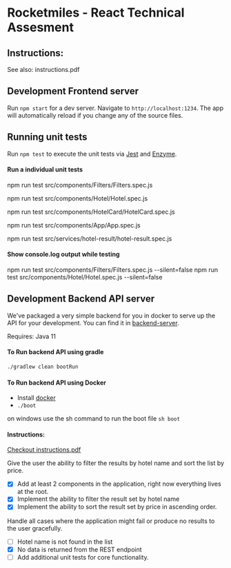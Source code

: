 # Rocketmiles - React Technical Assesment

## Instructions:

See also: instructions.pdf

## Development Frontend server

Run `npm start` for a dev server. Navigate to `http://localhost:1234`. The app will automatically reload if you change any of the source files.

## Running unit tests

Run `npm test` to execute the unit tests via [Jest](https://jestjs.io/) and [Enzyme](https://airbnb.io/enzyme/).

#### Run a individual unit tests

npm run test src/components/Filters/Filters.spec.js

npm run test src/components/Hotel/Hotel.spec.js

npm run test src/components/HotelCard/HotelCard.spec.js

npm run test src/components/App/App.spec.js

npm run test src/services/hotel-result/hotel-result.spec.js

#### Show console.log output while testing

npm run test src/components/Filters/Filters.spec.js --silent=false
npm run test src/components/Hotel/Hotel.spec.js --silent=false

## Development Backend API server

We've packaged a very simple backend for you in docker to serve up the API for your development. You can find it in [backend-server](./backend-server).

Requires:
Java 11

#### To Run backend API using gradle

```bash
./gradlew clean bootRun
```

#### To Run backend API using Docker

- Install [docker](https://docs.docker.com/docker-for-mac/install/)
- `./boot`

on windows use the sh command to run the boot file
`sh boot`

#### Instructions:

[Checkout instructions.pdf](instructions.pdf)

Give the user the ability to filter the results by hotel name and sort the list by price.

- [x] Add at least 2 components in the application, right now everything lives at the root.
- [x] Implement the ability to filter the result set by hotel name
- [x] Implement the ability to sort the result set by price in ascending order.

Handle all cases where the application might fail or produce no results to the user gracefully.

- [ ] Hotel name is not found in the list
- [x] No data is returned from the REST endpoint
- [ ] Add additional unit tests for core functionality.
